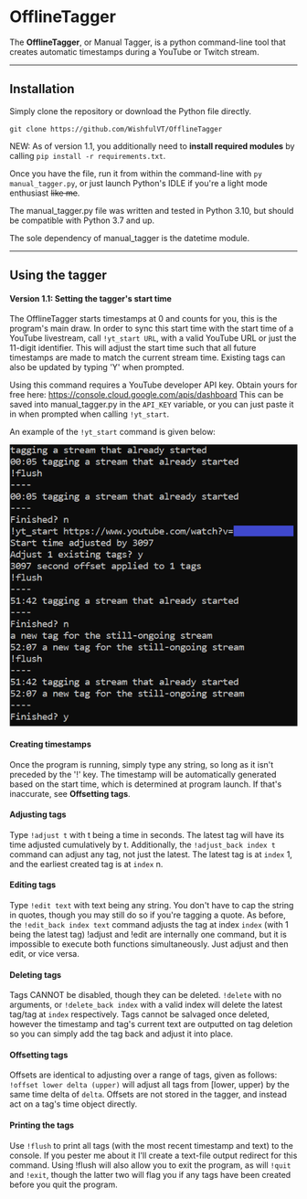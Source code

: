 # OfflineTagger

The **OfflineTagger**, or Manual Tagger, is a python command-line tool that creates automatic timestamps during a YouTube or Twitch stream.

---

## Installation
Simply clone the repository or download the Python file directly.
```
git clone https://github.com/WishfulVT/OfflineTagger
```
NEW: As of version 1.1, you additionally need to **install required modules** by calling `pip install -r requirements.txt`.

Once you have the file, run it from within the command-line with `py manual_tagger.py`, or just launch Python's IDLE if you're a light mode enthusiast ~~like me~~.

The manual_tagger.py file was written and tested in Python 3.10, but should be compatible with Python 3.7 and up.

The sole dependency of manual_tagger is the datetime module.

---

## Using the tagger

#### Version 1.1: Setting the tagger's start time
The OfflineTagger starts timestamps at 0 and counts for you, this is the program's main draw. In order to sync this start time with the start time of a YouTube livestream, call `!yt_start URL`, with a valid YouTube URL or just the 11-digit identifier.
This will adjust the start time such that all future timestamps are made to match the current stream time. Existing tags can also be updated by typing 'Y' when prompted.

Using this command requires a YouTube developer API key. Obtain yours for free here: https://console.cloud.google.com/apis/dashboard
This can be saved into manual_tagger.py in the `API_KEY` variable, or you can just paste it in when prompted when calling `!yt_start`.

An example of the `!yt_start` command is given below:

![!yt_start example](/img/yt_start.png)

#### Creating timestamps
Once the program is running, simply type any string, so long as it isn't preceded by the '!' key. 
The timestamp will be automatically generated based on the start time, which is determined at program launch. If that's inaccurate, see **Offsetting tags**.

#### Adjusting tags
Type `!adjust t` with t being a time in seconds. The latest tag will have its time adjusted cumulatively by t.
Additionally, the `!adjust_back index t` command can adjust any tag, not just the latest. The latest tag is at `index` 1, and the earliest created tag is at `index` n.

#### Editing tags
Type `!edit text` with text being any string. You don't have to cap the string in quotes, though you may still do so if you're tagging a quote.
As before, the `!edit_back index text` command adjusts the tag at index `index` (with 1 being the latest tag)
!adjust and !edit are internally one command, but it is impossible to execute both functions simultaneously. Just adjust and then edit, or vice versa.

#### Deleting tags
Tags CANNOT be disabled, though they can be deleted. `!delete` with no arguments, or `!delete_back index` with a valid index will delete the latest tag/tag at `index` respectively.
Tags cannot be salvaged once deleted, however the timestamp and tag's current text are outputted on tag deletion so you can simply add the tag back and adjust it into place.

#### Offsetting tags
Offsets are identical to adjusting over a range of tags, given as follows: `!offset lower delta (upper)` will adjust all tags from \[lower, upper) by the same time delta of `delta`.
Offsets are not stored in the tagger, and instead act on a tag's time object directly.

#### Printing the tags
Use `!flush` to print all tags (with the most recent timestamp and text) to the console. If you pester me about it I'll create a text-file output redirect for this command.
Using !flush will also allow you to exit the program, as will `!quit` and `!exit`, though the latter two will flag you if any tags have been created before you quit the program.
